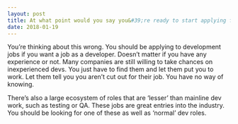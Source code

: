 ```yaml
---
layout: post
title: At what point would you say you&#39;re ready to start applying for work as a developer?
date: 2018-01-19
---
```


<p>You’re thinking about this wrong. You should be applying to development jobs if you want a job as a developer. Doesn’t matter if you have any experience or not. Many companies are still willing to take chances on inexperienced devs. You just have to find them and let them put you to work. Let them tell you you aren’t cut out for their job. You have no way of knowing.</p><p>There’s also a large ecosystem of roles that are ‘lesser’ than mainline dev work, such as testing or QA. These jobs are great entries into the industry. You should be looking for one of these as well as ‘normal’ dev roles.</p>
